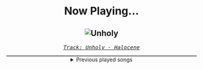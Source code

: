 <div align="center"> 
<h1>Now Playing...</h1>

![Unholy](https://i.scdn.co/image/ab67616d00001e02def6e0990b2e2f7bf4c432c5)
--
_<samp><a href="https://open.spotify.com/track/2UpTMomuMRLktikLrPFSYw">Track: Unholy - Halocene</a></samp>_

<div style="border: 1px #4B5054 solid"></div>
<details>
  <summary>
    Previous played songs
  </summary>
  <table>
    <thead>
      <tr>
        <th>
          Artist
        </th>
        <th>
          Song
        </th>
        <th>
          Link
        </th>
      </tr>
    </thead>
    <tbody>
      <tr><td>Halocene</td><td>Unholy</td><td><a href="https://open.spotify.com/track/2UpTMomuMRLktikLrPFSYw">https://open.spotify.com/track/2UpTMomuMRLktikLrPFSYw</a></td></tr><tr><td>NF</td><td>Time - Edit</td><td><a href="https://open.spotify.com/track/68Vm2W4oURsPV3121vUZgB">https://open.spotify.com/track/68Vm2W4oURsPV3121vUZgB</a></td></tr><tr><td>Icon For Hire</td><td>Venom</td><td><a href="https://open.spotify.com/track/4cQWvdxRi6IvEQBbgDveQI">https://open.spotify.com/track/4cQWvdxRi6IvEQBbgDveQI</a></td></tr><tr><td>The Raven Age</td><td>Fleur de lis</td><td><a href="https://open.spotify.com/track/4uTEG0XN5AF7aZdSAuVkLX">https://open.spotify.com/track/4uTEG0XN5AF7aZdSAuVkLX</a></td></tr><tr><td>Northlane</td><td>Eclipse</td><td><a href="https://open.spotify.com/track/6h74TgEDZ4n25q6fxbqbjE">https://open.spotify.com/track/6h74TgEDZ4n25q6fxbqbjE</a></td></tr><tr><td>Tartalo Music</td><td>The Awakening of the Celts</td><td><a href="https://open.spotify.com/track/38fCCfSv3Lb2pBHoUqradg">https://open.spotify.com/track/38fCCfSv3Lb2pBHoUqradg</a></td></tr><tr><td>Insomnium</td><td>Valediction</td><td><a href="https://open.spotify.com/track/7znoEQomONf54m2Vg5ovVp">https://open.spotify.com/track/7znoEQomONf54m2Vg5ovVp</a></td></tr><tr><td>War Of Ages</td><td>Void</td><td><a href="https://open.spotify.com/track/4B9D9TfkNC5ml7iCe0LChb">https://open.spotify.com/track/4B9D9TfkNC5ml7iCe0LChb</a></td></tr><tr><td>Bad Wolves</td><td>Killing Me Slowly</td><td><a href="https://open.spotify.com/track/6E5gsJm3t0RqmiHBfUBaya">https://open.spotify.com/track/6E5gsJm3t0RqmiHBfUBaya</a></td></tr><tr><td>Fight The Fade</td><td>What’s Left</td><td><a href="https://open.spotify.com/track/2YZK4rjCmNRsswudMmz76D">https://open.spotify.com/track/2YZK4rjCmNRsswudMmz76D</a></td></tr><tr><td>Rain City Drive</td><td>Heavier</td><td><a href="https://open.spotify.com/track/6Ps8twA0kAJ1jSZzhvdBQI">https://open.spotify.com/track/6Ps8twA0kAJ1jSZzhvdBQI</a></td></tr><tr><td>Disturbed</td><td>Won't Back Down</td><td><a href="https://open.spotify.com/track/1y2hwMtcZ3nE6fwxkoJhkV">https://open.spotify.com/track/1y2hwMtcZ3nE6fwxkoJhkV</a></td></tr><tr><td>Disturbed</td><td>Part of Me</td><td><a href="https://open.spotify.com/track/2Yrz4su3lpdKNBMFDkGitn">https://open.spotify.com/track/2Yrz4su3lpdKNBMFDkGitn</a></td></tr><tr><td>Disturbed</td><td>Take Back Your Life</td><td><a href="https://open.spotify.com/track/0v1QmcOMmOPpV5CKK3FEve">https://open.spotify.com/track/0v1QmcOMmOPpV5CKK3FEve</a></td></tr><tr><td>Disturbed</td><td>Don't Tell Me (feat. Ann Wilson)</td><td><a href="https://open.spotify.com/track/0oeJFU64zXTLV4GJXdADEG">https://open.spotify.com/track/0oeJFU64zXTLV4GJXdADEG</a></td></tr><tr><td>Disturbed</td><td>Feeding the Fire</td><td><a href="https://open.spotify.com/track/33l1p3N7TCrWluW4grQdpv">https://open.spotify.com/track/33l1p3N7TCrWluW4grQdpv</a></td></tr><tr><td>Disturbed</td><td>Love to Hate</td><td><a href="https://open.spotify.com/track/1MQpvnxTXpP2BlWNwfQdU6">https://open.spotify.com/track/1MQpvnxTXpP2BlWNwfQdU6</a></td></tr><tr><td>Disturbed</td><td>Unstoppable</td><td><a href="https://open.spotify.com/track/6l769YojBjFfjOItRJQPCM">https://open.spotify.com/track/6l769YojBjFfjOItRJQPCM</a></td></tr><tr><td>Disturbed</td><td>Divisive</td><td><a href="https://open.spotify.com/track/7nX184BkSrhOhj2mxEaHQi">https://open.spotify.com/track/7nX184BkSrhOhj2mxEaHQi</a></td></tr><tr><td>Disturbed</td><td>Bad Man</td><td><a href="https://open.spotify.com/track/0CGyintEvK6qL0BPvQWZ37">https://open.spotify.com/track/0CGyintEvK6qL0BPvQWZ37</a></td></tr>
    </tbody>
  </table>
</details>

</div>
